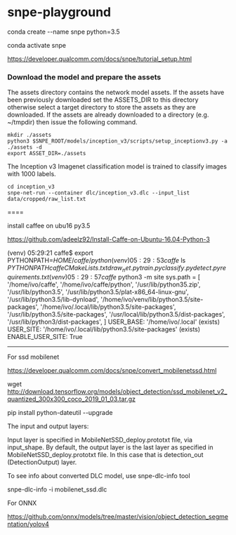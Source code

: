 # snpe-playground

conda create --name snpe python=3.5

conda activate snpe

https://developer.qualcomm.com/docs/snpe/tutorial_setup.html

### Download the model and prepare the assets

The assets directory contains the network model assets. 
If the assets have been previously downloaded set the ASSETS_DIR to this directory 
otherwise select a target directory to store the assets as they are downloaded. 
If the assets are already downloaded to a directory (e.g. ~/tmpdir) then issue the following command.

```
mkdir ./assets
python3 $SNPE_ROOT/models/inception_v3/scripts/setup_inceptionv3.py -a ./assets -d
export ASSET_DIR=./assets
```

The Inception v3 Imagenet classification model is trained to classify images with 1000 labels.
```
cd inception_v3
snpe-net-run --container dlc/inception_v3.dlc --input_list data/cropped/raw_list.txt
```


====

install caffee on ubu16 py3.5

https://github.com/adeelz92/Install-Caffe-on-Ubuntu-16.04-Python-3

(venv) 05:29:21 caffe$ export PYTHONPATH=$HOME/caffe/python
(venv) 05:29:53 caffe$ ls $PYTHONPATH 
caffe        CMakeLists.txt  draw_net.py       train.py
classify.py  detect.py       requirements.txt
(venv) 05:29:57 caffe$ python3 -m site
sys.path = [
    '/home/ivo/caffe',
    '/home/ivo/caffe/python',
    '/usr/lib/python35.zip',
    '/usr/lib/python3.5',
    '/usr/lib/python3.5/plat-x86_64-linux-gnu',
    '/usr/lib/python3.5/lib-dynload',
    '/home/ivo/venv/lib/python3.5/site-packages',
    '/home/ivo/.local/lib/python3.5/site-packages',
    '/usr/lib/python3.5/site-packages',
    '/usr/local/lib/python3.5/dist-packages',
    '/usr/lib/python3/dist-packages',
]
USER_BASE: '/home/ivo/.local' (exists)
USER_SITE: '/home/ivo/.local/lib/python3.5/site-packages' (exists)
ENABLE_USER_SITE: True


****

For ssd mobilenet

https://developer.qualcomm.com/docs/snpe/convert_mobilenetssd.html

wget http://download.tensorflow.org/models/object_detection/ssd_mobilenet_v2_quantized_300x300_coco_2019_01_03.tar.gz

pip install python-dateutil --upgrade


The input and output layers:

Input layer is specified in MobileNetSSD_deploy.prototxt file, via input_shape.
By default, the output layer is the last layer as specified in MobileNetSSD_deploy.prototxt file. In this case that is detection_out (DetectionOutput) layer.


To see info about converted DLC model, use snpe-dlc-info tool

snpe-dlc-info -i mobilenet_ssd.dlc

For ONNX

https://github.com/onnx/models/tree/master/vision/object_detection_segmentation/yolov4
